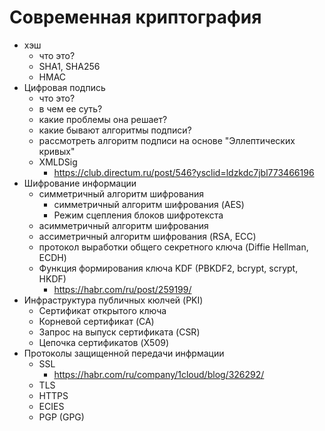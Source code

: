 # Современная криптография


- хэш
    - что это?
    - SHA1, SHA256
    - HMAC
- Цифровая подпись
    - что это?
    - в чем ее суть?
    - какие проблемы она решает?
    - какие бывают алгоритмы подписи?
    - рассмотреть алгоритм подписи на основе "Эллептических кривых"
    - XMLDSig
        - https://club.directum.ru/post/546?ysclid=ldzkdc7jbl773466196
- Шифрование информации
    - симметричный алгоритм шифрования
        - симметричный алгоритм шифрования (AES)
        - Режим сцепления блоков шифротекста
    - асимметричный алгоритм шифрования
    - ассиметричный алгоритм шифрования (RSA, ECC)
    - протокол выработки общего секретного ключа (Diffie Hellman, ECDH)
    - Функция формирования ключа KDF (PBKDF2, bcrypt, scrypt, HKDF)
        - https://habr.com/ru/post/259199/
- Инфраструктура публичных кюлчей (PKI)
    - Сертификат открытого ключа
    - Корневой сертификат (CA)
    - Запрос на выпуск сертификата (CSR)
    - Цепочка сертификатов (X509)
- Протоколы защищенной передачи инфрмации
    - SSL
        - https://habr.com/ru/company/1cloud/blog/326292/
    - TLS
    - HTTPS
    - ECIES
    - PGP (GPG)
